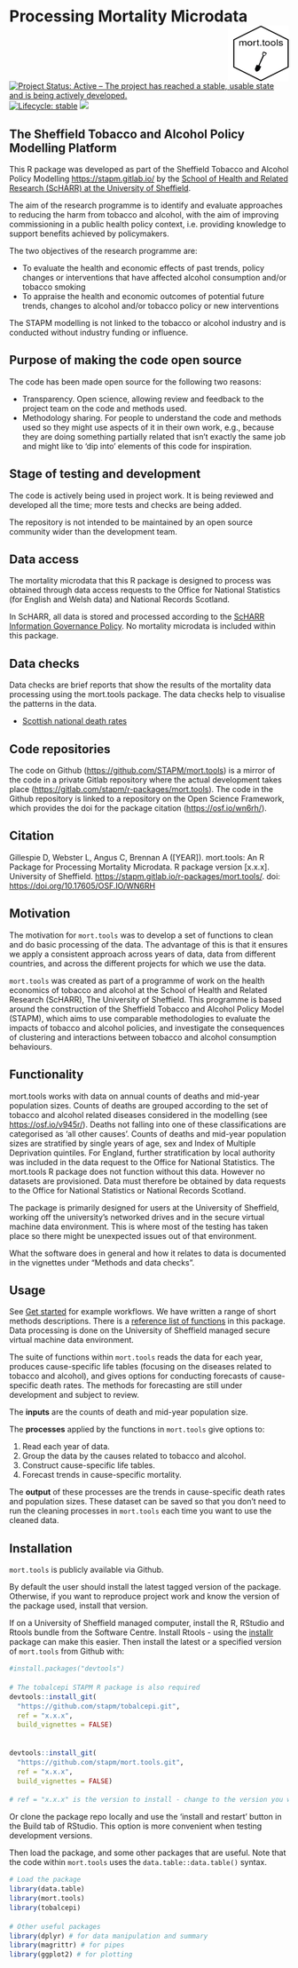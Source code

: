 
<!-- README.md is generated from README.Rmd. Please edit that file -->

# Processing Mortality Microdata<img src="logo.png" align="right" style="padding-left:10px;background-color:white;" width="100" height="100" />

<!-- badges: start -->

[![Project Status: Active – The project has reached a stable, usable
state and is being actively
developed.](https://www.repostatus.org/badges/latest/active.svg)](https://www.repostatus.org/#active)
[![Lifecycle:
stable](https://img.shields.io/badge/lifecycle-stable-brightgreen.svg)](https://www.tidyverse.org/lifecycle/#stable)
[![](https://img.shields.io/badge/doi-10.17605/OSF.IO/WN6RH-green.svg)](https://doi.org/10.17605/OSF.IO/WN6RH)

<!-- badges: end -->

## The Sheffield Tobacco and Alcohol Policy Modelling Platform

This R package was developed as part of the Sheffield Tobacco and
Alcohol Policy Modelling <https://stapm.gitlab.io/> by the [School of
Health and Related Research (ScHARR) at the University of
Sheffield](https://www.sheffield.ac.uk/scharr).

The aim of the research programme is to identify and evaluate approaches
to reducing the harm from tobacco and alcohol, with the aim of improving
commissioning in a public health policy context, i.e. providing
knowledge to support benefits achieved by policymakers.

The two objectives of the research programme are:

- To evaluate the health and economic effects of past trends, policy
  changes or interventions that have affected alcohol consumption and/or
  tobacco smoking
- To appraise the health and economic outcomes of potential future
  trends, changes to alcohol and/or tobacco policy or new interventions

The STAPM modelling is not linked to the tobacco or alcohol industry and
is conducted without industry funding or influence.

## Purpose of making the code open source

The code has been made open source for the following two reasons:

- Transparency. Open science, allowing review and feedback to the
  project team on the code and methods used.
- Methodology sharing. For people to understand the code and methods
  used so they might use aspects of it in their own work, e.g., because
  they are doing something partially related that isn’t exactly the same
  job and might like to ‘dip into’ elements of this code for
  inspiration.

## Stage of testing and development

The code is actively being used in project work. It is being reviewed
and developed all the time; more tests and checks are being added.

The repository is not intended to be maintained by an open source
community wider than the development team.

## Data access

The mortality microdata that this R package is designed to process was
obtained through data access requests to the Office for National
Statistics (for English and Welsh data) and National Records Scotland.

In ScHARR, all data is stored and processed according to the [ScHARR
Information Governance
Policy](https://www.sheffield.ac.uk/scharr/research/igov/policy00). No
mortality microdata is included within this package.

## Data checks

Data checks are brief reports that show the results of the mortality
data processing using the mort.tools package. The data checks help to
visualise the patterns in the data.

- [Scottish national death
  rates](https://stapm.shinyapps.io/scottish_death_rates_dashboard/)

## Code repositories

The code on Github (<https://github.com/STAPM/mort.tools>) is a mirror
of the code in a private Gitlab repository where the actual development
takes place (<https://gitlab.com/stapm/r-packages/mort.tools>). The code
in the Github repository is linked to a repository on the Open Science
Framework, which provides the doi for the package citation
(<https://osf.io/wn6rh/>).

## Citation

Gillespie D, Webster L, Angus C, Brennan A (\[YEAR\]). mort.tools: An R
Package for Processing Mortality Microdata. R package version \[x.x.x\].
University of Sheffield.
<https://stapm.gitlab.io/r-packages/mort.tools/>. doi:
<https://doi.org/10.17605/OSF.IO/WN6RH>

## Motivation

The motivation for `mort.tools` was to develop a set of functions to
clean and do basic processing of the data. The advantage of this is that
it ensures we apply a consistent approach across years of data, data
from different countries, and across the different projects for which we
use the data.

`mort.tools` was created as part of a programme of work on the health
economics of tobacco and alcohol at the School of Health and Related
Research (ScHARR), The University of Sheffield. This programme is based
around the construction of the Sheffield Tobacco and Alcohol Policy
Model (STAPM), which aims to use comparable methodologies to evaluate
the impacts of tobacco and alcohol policies, and investigate the
consequences of clustering and interactions between tobacco and alcohol
consumption behaviours.

## Functionality

mort.tools works with data on annual counts of deaths and mid-year
population sizes. Counts of deaths are grouped according to the set of
tobacco and alcohol related diseases considered in the modelling (see
<https://osf.io/v945r/>). Deaths not falling into one of these
classifications are categorised as ‘all other causes’. Counts of deaths
and mid-year population sizes are stratified by single years of age, sex
and Index of Multiple Deprivation quintiles. For England, further
stratification by local authority was included in the data request to
the Office for National Statistics. The mort.tools R package does not
function without this data. However no datasets are provisioned. Data
must therefore be obtained by data requests to the Office for National
Statistics or National Records Scotland.

The package is primarily designed for users at the University of
Sheffield, working off the university’s networked drives and in the
secure virtual machine data environment. This is where most of the
testing has taken place so there might be unexpected issues out of that
environment.

What the software does in general and how it relates to data is
documented in the vignettes under “Methods and data checks”.

## Usage

See [Get started](mort-tools.html) for example workflows. We have
written a range of short methods descriptions. There is a [reference
list of
functions](https://stapm.gitlab.io/r-packages/mort.tools/reference/index.html)
in this package. Data processing is done on the University of Sheffield
managed secure virtual machine data environment.

The suite of functions within `mort.tools` reads the data for each year,
produces cause-specific life tables (focusing on the diseases related to
tobacco and alcohol), and gives options for conducting forecasts of
cause-specific death rates. The methods for forecasting are still under
development and subject to review.

The **inputs** are the counts of death and mid-year population size.

The **processes** applied by the functions in `mort.tools` give options
to:

1.  Read each year of data.  
2.  Group the data by the causes related to tobacco and alcohol.  
3.  Construct cause-specific life tables.  
4.  Forecast trends in cause-specific mortality.

The **output** of these processes are the trends in cause-specific death
rates and population sizes. These dataset can be saved so that you don’t
need to run the cleaning processes in `mort.tools` each time you want to
use the cleaned data.

## Installation

`mort.tools` is publicly available via Github.

By default the user should install the latest tagged version of the
package. Otherwise, if you want to reproduce project work and know the
version of the package used, install that version.

If on a University of Sheffield managed computer, install the R, RStudio
and Rtools bundle from the Software Centre. Install Rtools - using the
[installr](https://cran.r-project.org/web/packages/installr/index.html)
package can make this easier. Then install the latest or a specified
version of `mort.tools` from Github with:

``` r
#install.packages("devtools")

# The tobalcepi STAPM R package is also required
devtools::install_git(
  "https://github.com/stapm/tobalcepi.git", 
  ref = "x.x.x",
  build_vignettes = FALSE)


devtools::install_git(
  "https://github.com/stapm/mort.tools.git", 
  ref = "x.x.x",
  build_vignettes = FALSE)

# ref = "x.x.x" is the version to install - change to the version you want e.g. "1.2.3"
```

Or clone the package repo locally and use the ‘install and restart’
button in the Build tab of RStudio. This option is more convenient when
testing development versions.

Then load the package, and some other packages that are useful. Note
that the code within `mort.tools` uses the `data.table::data.table()`
syntax.

``` r
# Load the package
library(data.table)
library(mort.tools)
library(tobalcepi)

# Other useful packages
library(dplyr) # for data manipulation and summary
library(magrittr) # for pipes
library(ggplot2) # for plotting
```
